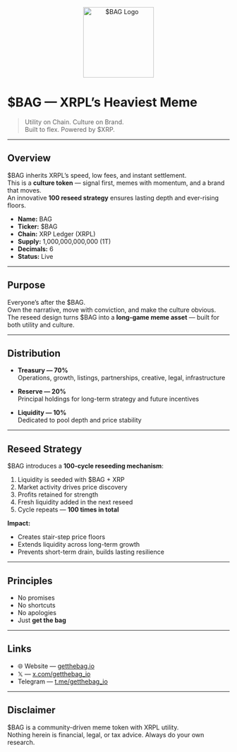 <p align="center">
  <img src="https://getthebag.io/logo.png" alt="$BAG Logo" width="160"/>
</p>

# $BAG — XRPL’s Heaviest Meme

> Utility on Chain. Culture on Brand.  
> Built to flex. Powered by $XRP.

---

## Overview
$BAG inherits XRPL’s speed, low fees, and instant settlement.  
This is a **culture token** — signal first, memes with momentum, and a brand that moves.  
An innovative **100 reseed strategy** ensures lasting depth and ever-rising floors.  

- **Name:** BAG  
- **Ticker:** $BAG  
- **Chain:** XRP Ledger (XRPL)  
- **Supply:** 1,000,000,000,000 (1T)  
- **Decimals:** 6  
- **Status:** Live  

---

## Purpose
Everyone’s after the $BAG.  
Own the narrative, move with conviction, and make the culture obvious.  
The reseed design turns $BAG into a **long-game meme asset** — built for both utility and culture.  

---

## Distribution
- **Treasury — 70%**  
  Operations, growth, listings, partnerships, creative, legal, infrastructure  

- **Reserve — 20%**  
  Principal holdings for long-term strategy and future incentives  

- **Liquidity — 10%**  
  Dedicated to pool depth and price stability  

---

## Reseed Strategy
$BAG introduces a **100-cycle reseeding mechanism**:  

1. Liquidity is seeded with $BAG + XRP  
2. Market activity drives price discovery  
3. Profits retained for strength  
4. Fresh liquidity added in the next reseed  
5. Cycle repeats — **100 times in total**  

**Impact:**  
- Creates stair-step price floors  
- Extends liquidity across long-term growth  
- Prevents short-term drain, builds lasting resilience  

---

## Principles
- No promises  
- No shortcuts  
- No apologies  
- Just **get the bag**  

---

## Links
- 🌐 Website — [getthebag.io](https://getthebag.io)  
- 𝕏 — [x.com/getthebag_io](https://x.com/getthebag_io)  
- Telegram — [t.me/getthebag_io](https://t.me/getthebag_io)  

---

## Disclaimer
$BAG is a community-driven meme token with XRPL utility.  
Nothing herein is financial, legal, or tax advice. Always do your own research.  
